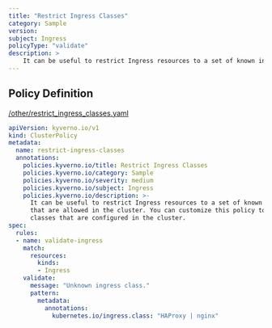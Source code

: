 ```yaml
---
title: "Restrict Ingress Classes"
category: Sample
version: 
subject: Ingress
policyType: "validate"
description: >
    It can be useful to restrict Ingress resources to a set of known ingress classes  that are allowed in the cluster. You can customize this policy to allow ingress  classes that are configured in the cluster.
---
```


## Policy Definition
<a href="https://github.com/kyverno/policies/raw/main//other/restrict_ingress_classes.yaml" target="-blank">/other/restrict_ingress_classes.yaml</a>

```yaml
apiVersion: kyverno.io/v1
kind: ClusterPolicy
metadata:
  name: restrict-ingress-classes
  annotations:
    policies.kyverno.io/title: Restrict Ingress Classes
    policies.kyverno.io/category: Sample
    policies.kyverno.io/severity: medium
    policies.kyverno.io/subject: Ingress
    policies.kyverno.io/description: >-
      It can be useful to restrict Ingress resources to a set of known ingress classes 
      that are allowed in the cluster. You can customize this policy to allow ingress 
      classes that are configured in the cluster.
spec:
  rules:
  - name: validate-ingress
    match:
      resources:
        kinds:
        - Ingress
    validate:
      message: "Unknown ingress class."
      pattern:
        metadata:
          annotations:
            kubernetes.io/ingress.class: "HAProxy | nginx"
```
